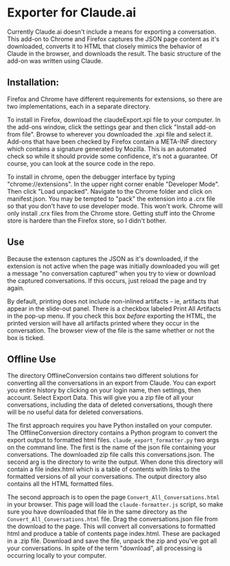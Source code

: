 # Exporter for Claude.ai
Currently Claude.ai doesn't include a means for exporting a conversation. This add-on to Chrome and Firefox captures the JSON page content as it's downloaded, converts it to HTML that closely mimics the behavior of Claude in the browser, and downloads the result. 
The basic structure of the add-on was written using Claude. 

## Installation:
Firefox and Chrome have different requirements for extensions, so there are two implementations, each in a separate directory. 

To install in Firefox, download the claudeExport.xpi file to your computer. In the add-ons window, 
click the settings gear and then click "Install add-on from file". Browse to wherever you downloaded the .xpi file and select it. Add-ons that have been checked by Firefox contain a META-INF directory which contains
a signature generated by Mozilla. This is an automated check so while it should provide some confidence, it's not a guarantee. Of course, you can look at the source code in the repo.

To install in chrome, open the debugger interface by typing "chrome://extensions". In the upper right corner enable "Developer Mode". Then click "Load unpacked". Navigate to the Chrome folder and click on manifest.json.
You may be tempted to "pack" the extension into a .crx file so that you don't have to use developer mode. This won't work. Chrome will only install .crx files from the Chrome store. Getting stuff into the Chrome store is hardere than the Firefox store, so I didn't bother. 

## Use
Because the extenson captures the JSON as it's downloaded, if the extension is not active when the page was initially downloaded you will get a message "no conversation captured" when you try to view or download the captured conversations.
If this occurs, just reload the page and try again. 

By default, printing does not include non-inlined artifacts - ie, artifacts that appear in the slide-out panel. There is a checkbox labeled Print All Artifacts in the pop-up menu. If you check this box *before* exporting the HTML, the printed version will have all artifacts printed where they occur in the conversation. The browser view of the file is the same whether or not the box is ticked. 

## Offline Use

The directory OfflineConversion contains two different solutions for converting all the conversations in an export from Claude. You can export you entire history by clicking on your login name, then settings, then account. Select Export Data. This will give you a zip file of all your conversations, including the data of deleted conversations, though there will be no useful data for deleted conversations. 

The first approach requires you have Python installed on your computer. The OfflineConversion directory contains a Python program to convert the export output to formatted html files. `claude_export_formatter.py` two args on the command line. The first is the name of the json file containing your conversations. The downloaded zip file calls this conversations.json. The second arg is the directory to write the output. When done this directory will contain a file index.html which is a table of contents with links to the formatted versions of all your conversations. The output directory also contains all the HTML formatted files. 

 The second approach is to open the page `Convert_All_Conversations.html` in your browser. This page will load the `claude-formatter.js` script, so make sure you have downloaded that file in the same directory as the `Convert_All_Conversations.html` file.  Drag the conversations.json file from the download to the page. This will convert all conversations to formatted html and produce a table of contents page index.html. These are packaged in a .zip file. Download and save the file, unpack the zip and you've got all your conversations. In spite of the term "download", all processing is occurring locally to your computer. 
